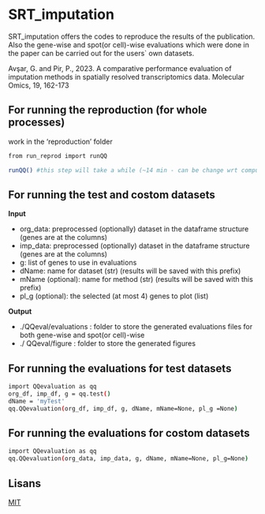
# SRT_imputation

SRT_imputation offers the codes to reproduce the results of the publication. Also the gene-wise and spot(or cell)-wise evaluations which were done in the paper can be carried out for the users` own datasets.

Avşar, G. and Pir, P., 2023. A comparative performance evaluation of imputation methods in spatially resolved transcriptomics data. Molecular Omics, 19, 162-173


## For running the reproduction (for whole processes)

work in the ‘reproduction’ folder
```bash
from run_reprod import runQQ

runQQ()	#this step will take a while (~14 min - can be change wrt computer power)

```

## For running the test and costom datasets
**Input**
-	org_data: preprocessed (optionally) dataset in the dataframe structure (genes are at the columns)
-	imp_data: preprocessed (optionally) dataset in the dataframe structure (genes are at the columns)
-	g:  list of genes to use in evaluations
-	dName: name for dataset (str) (results will be saved with this prefix)
-	mName (optional): name for method (str) (results will be saved with this prefix)
-	pl_g (optional): the selected (at most 4) genes to plot (list)

**Output**
-	./QQeval/evaluations : folder to store the generated evaluations files for both gene-wise and spot(or cell)-wise
-	./ QQeval/figure : folder to store the generated figures

## For running the evaluations for test datasets
```bash
import QQevaluation as qq
org_df, imp_df, g = qq.test()
dName = 'myTest'
qq.QQevaluation(org_df, imp_df, g, dName, mName=None, pl_g =None)
```
## For running the evaluations for costom datasets
```bash
import QQevaluation as qq
qq.QQevaluation(org_data, imp_data, g, dName, mName=None, pl_g=None)
```
## Lisans

[MIT](https://choosealicense.com/licenses/mit/)

  
